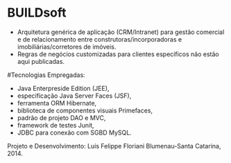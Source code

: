 # BUILDsoft
- Arquitetura genérica de aplicação (CRM/Intranet) para gestão comercial e de relacionamento entre construtoras/incorporadoras e imobiliárias/corretores de imóveis.
- Regras de negócios customizadas para clientes específicos não estão aqui publicadas. 

#Tecnologias Empregadas:
- Java Enterpreside Edition (JEE), 
- especificação Java Server Faces (JSF),
- ferramenta ORM Hibernate, 
- biblioteca de componentes visuais Primefaces, 
- padrão de projeto DAO e MVC, 
- framework de testes Junit, 
- JDBC para conexão com SGBD MySQL.

Projeto e Desenvolvimento: 
Luís Felippe Floriani 
Blumenau-Santa Catarina, 2014.


